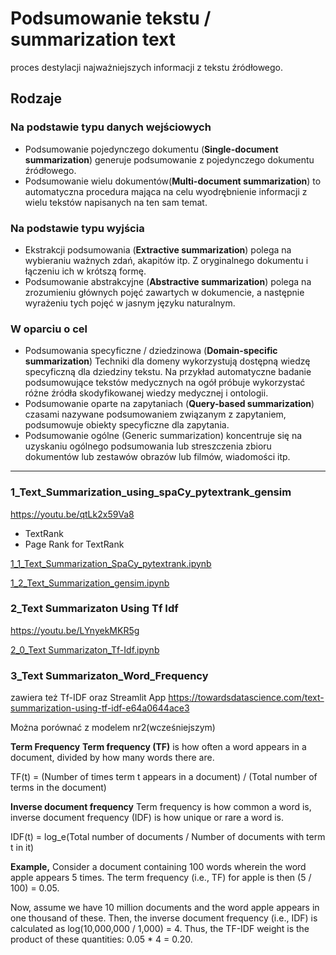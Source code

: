 # Podsumowanie tekstu / summarization text
proces destylacji najważniejszych informacji z tekstu źródłowego.

## Rodzaje 
### Na podstawie typu danych wejściowych
- Podsumowanie pojedynczego dokumentu (__Single-document summarization__) generuje podsumowanie z pojedynczego dokumentu źródłowego.
- Podsumowanie wielu dokumentów(__Multi-document summarization__) to automatyczna procedura mająca na celu wyodrębnienie informacji z wielu tekstów napisanych na ten sam temat.

### Na podstawie typu wyjścia
- Ekstrakcji podsumowania (__Extractive summarization__) polega na wybieraniu ważnych zdań, akapitów itp. Z oryginalnego dokumentu i łączeniu ich w krótszą formę.
- Podsumowanie abstrakcyjne (__Abstractive summarization__) polega na zrozumieniu głównych pojęć zawartych w dokumencie, a następnie wyrażeniu tych pojęć w jasnym języku naturalnym.

### W oparciu o cel
- Podsumowania specyficzne / dziedzinowa (__Domain-specific summarization__) Techniki dla domeny wykorzystują dostępną wiedzę specyficzną dla dziedziny tekstu. Na przykład automatyczne badanie podsumowujące tekstów medycznych na ogół próbuje wykorzystać różne źródła skodyfikowanej wiedzy medycznej i ontologii.
- Podsumowanie oparte na zapytaniach (__Query-based summarization__) czasami nazywane podsumowaniem związanym z zapytaniem, podsumowuje obiekty specyficzne dla zapytania.
- Podsumowanie ogólne (Generic summarization) koncentruje się na uzyskaniu ogólnego podsumowania lub streszczenia zbioru dokumentów lub zestawów obrazów lub filmów, wiadomości itp.

_________________________________

### 1_Text_Summarization_using_spaCy_pytextrank_gensim

https://youtu.be/qtLk2x59Va8

- TextRank
- Page Rank for TextRank

[1_1_Text_Summarization_SpaCy_pytextrank.ipynb](https://github.com/ciepielajan/NLP_Text-Summarization/blob/main/1_1_Text_Summarization_SpaCy_pytextrank.ipynb)

[1_2_Text_Summarization_gensim.ipynb](https://github.com/ciepielajan/NLP_Text-Summarization/blob/main/1_2_Text_Summarization_gensim.ipynb)


### 2_Text Summarizaton Using Tf Idf

https://youtu.be/LYnyekMKR5g

[2_0_Text Summarizaton_Tf-Idf.ipynb](https://github.com/ciepielajan/NLP_Text-Summarization/blob/main/2_0_Text_Summarizaton_Tf_Idf.ipynb)

### 3_Text Summarizaton_Word_Frequency

zawiera też Tf-IDF oraz Streamlit App https://towardsdatascience.com/text-summarization-using-tf-idf-e64a0644ace3  

Można porównać z modelem nr2(wcześniejszym)

__Term Frequency__
__Term frequency (TF)__ is how often a word appears in a document, divided by how many words there are.

TF(t) = (Number of times term t appears in a document) / (Total number of terms in the document)

__Inverse document frequency__
Term frequency is how common a word is, inverse document frequency (IDF) is how unique or rare a word is.

IDF(t) = log_e(Total number of documents / Number of documents with term t in it)

__Example,__ Consider a document containing 100 words wherein the word apple appears 5 times. The term frequency (i.e., TF) for apple is then (5 / 100) = 0.05.

Now, assume we have 10 million documents and the word apple appears in one thousand of these. Then, the inverse document frequency (i.e., IDF) is calculated as log(10,000,000 / 1,000) = 4.
Thus, the TF-IDF weight is the product of these quantities: 0.05 * 4 = 0.20.


